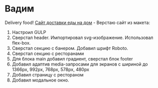 # Вадим 
Delivery food!
[Сайт доставки еды на дом](https://vadym23.github.io/delivery/build/index.html "Доставка еды на дом") - Верстаю сайт из макета:
1. Настроил GULP
2. Сверстал header. Импортировал svg-изображение. Использовал flex-box.
3. Сверстал секцию с банером. Добавил шрифт Roboto.
4. Сверстал секцию с ресторанами
5. Для блока main добавил градиент, сверстал блок footer 
6. Добавил адаптив media-запросами для экранов с шириной до 1366px, 992px, 768px, 578px, 480px
7. Добавил страницу с рестораном
8. Добавил модальное окно. 